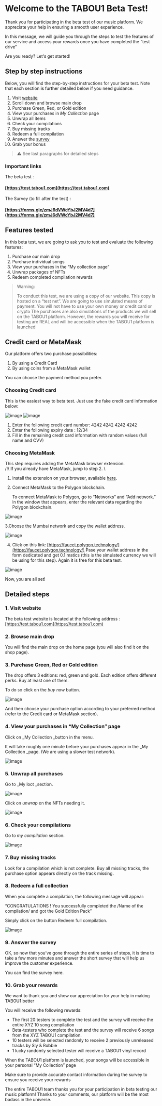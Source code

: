 # Welcome to the TABOU1 Beta Test!

Thank you for participating in the beta test of our music platform. We appreciate your help in ensuring a smooth user experience. 

In this message, we will guide you through the steps to test the features of our service and access your rewards once you have completed the “test drive”

Are you ready? Let's get started!


## Step by step instructions

Below, you will find the step-by-step instructions for your beta test. Note that each section is further detailed below if you need guidance.


1. Visit [website](https://test.tabou1.com)
2. Scroll down and browse main drop
3. Purchase Green, Red, or Gold edition
4. View your purchases in _My Collection_ page
5. Unwrap all items
6. Check your compilations 
7. Buy missing tracks
8. Redeem a full compilation
9. Answer the [survey](https://forms.gle/zmJ6dVWcYbJ2MV4d7)
10. Grab your bonus

> ⚠️ See last paragraphs for detailed steps

### Important links 

The beta test :
#### [https://test.tabou1.com](https://test.tabou1.com)

The Survey (to fill after the test) :
#### [https://forms.gle/zmJ6dVWcYbJ2MV4d7](https://forms.gle/zmJ6dVWcYbJ2MV4d7)



## Features tested

In this beta test, we are going to ask you to test and evaluate the following features: 




1. Purchase our main drop
2. Purchase individual songs
3. View your purchases in the “My collection page”
4. Unwrap packages of NFTs 
5. Redeem completed compilation rewards


> Warning:
> 
> To conduct this test, we are using a copy of our website. 
> This copy is hosted on a “test net”. 
> We are going to use simulated means of payment. You will not have to use your own money or credit card or crypto
> The purchases are also simulations of the products we will sell on the TABOU1 platform. 
> However, the rewards you will receive for testing are REAL and will be accessible when the TABOU1 platform is launched


## Credit card or MetaMask

Our platform offers two purchase possibilities: 



1. By using a Credit Card
2. By using coins from a MetaMask wallet 

You can choose the payment method you prefer.


### Choosing Credit card

This is the easiest way to beta test. Just use the fake credit card information below:

![image](https://github.com/TABOU1-NFT/beta-test/assets/75084558/ec44da3a-f880-4c9b-b322-f2562cb48a34)
![image](https://github.com/TABOU1-NFT/beta-test/assets/75084558/4e1289a5-696f-4309-b66a-c3542bbdedc3)


1. Enter the following credit card number: 4242 4242 4242 4242
2. Enter the following expiry date : 12/34
3. Fill in the remaining credit card information with random values (full name and CVV)


### Choosing MetaMask

This step requires adding the MetaMask browser extension. \
/!\ If you already have MetaMask, jump to step 2. \




1. Install the extension on your browser, available [here](https://metamask.io/download/).
2. Connect MetaMask to the Polygon blockchain.

    To connect MetaMask to Polygon, go to “Networks” and “Add network.” In the window that appears, enter the relevant data regarding the Polygon blockchain.

![image](https://github.com/TABOU1-NFT/beta-test/assets/75084558/e4d47056-9558-4b49-8bb8-9125b1f48374)



3.Choose the Mumbai network and copy the wallet address.

![image](https://github.com/TABOU1-NFT/beta-test/assets/75084558/1ff2bf1f-22c3-42e6-b1b1-3acb00354176)


4.  Click on this link: [https://faucet.polygon.technology/](https://faucet.polygon.technology/) Pase your wallet address in the form dedicated and get 0.1 matics (this is the simulated currency we will be using for this step). Again it is free for this beta test.

![image](https://github.com/TABOU1-NFT/beta-test/assets/75084558/28b3e712-85cd-4f3e-a20f-945f0bb602e6)


Now, you are all set!



## Detailed steps



### 1. Visit website

The beta test website is located at the following address : [https://test.tabou1.com](https://test.tabou1.com)



### 2. Browse main drop

You will find the main drop on the home page (you will also find it on the shop page).



### 3. Purchase Green, Red or Gold edition

The drop offers 3 editions: red, green and gold. Each edition offers different perks. Buy at least one of them. 

To do so click on the _buy now_ button. 



![image](https://github.com/TABOU1-NFT/beta-test/assets/75084558/09487f6e-929e-432d-b30c-75c2bcfa736d)



And then choose your purchase option according to your preferred method (refer to the Credit card or MetaMask section).



### 4. View your purchases in “My Collection” page

Click on _My Collection _button in the menu. 

It will take roughly one minute before your purchases appear in the _My Collection _page. (We are using a slower test network).


![image](https://github.com/TABOU1-NFT/beta-test/assets/75084558/bc454eb3-9ed4-48f8-8062-7984743e1527)




### 5. Unwrap all purchases

Go to _My loot _section.


![image](https://github.com/TABOU1-NFT/beta-test/assets/75084558/412273fc-fd5e-4411-8c08-3e6407ee198f)



Click on _unwrap_ on the NFTs needing it.

![image](https://github.com/TABOU1-NFT/beta-test/assets/75084558/5ae45bf6-0dea-4816-8c6f-5ac557ca572a)




### 6. Check your compilations 

Go to _my compilation_ section.



![image](https://github.com/TABOU1-NFT/beta-test/assets/75084558/43642450-9800-4b8c-bde2-337e2995391e)





### 7. Buy missing tracks

Look for a compilation which is not complete. Buy all missing tracks, the purchase option appears directly on the track missing.



### 8. Redeem a full collection

When you complete a compilation, the following message will appear: 

“CONGRATULATIONS ! You successfully completed the /Name of the compilation/ and got the Gold Edition Pack”

Simply click on the button Redeem full compilation.



![image](https://github.com/TABOU1-NFT/beta-test/assets/75084558/fb607d27-013e-4454-b70e-fbd8bd0b3b9b)





### 9. Answer the survey

OK, so now that you’ve gone through the entire series of steps, it is time to take a few more minutes and answer the short survey that will help us improve the customer experience.

You can find the survey here.



### 10. Grab your rewards

We want to thank you and show our appreciation for your help in making TABOU1 better

You will receive the following rewards:



* The first 20 testers to complete the test and the survey will receive the entire XYZ 10 song compilation
* Beta-testers who complete the test and the survey will receive 6 songs from the XYZ TABOU1 compilation. 
* 10 testers will be selected randomly to receive 2 previously unreleased tracks by Sly & Robbie
* 1 lucky randomly selected tester will receive a TABOU1 vinyl record

When the TABOU1 platform is launched, your songs will be accessible in your personal “My Collection” page

Make sure to provide accurate contact information during the survey to ensure you receive your rewards

The entire TABOU1 team thanks you for your participation in beta testing our music platform! Thanks to your comments, our platform will be the most badass in the universe.
